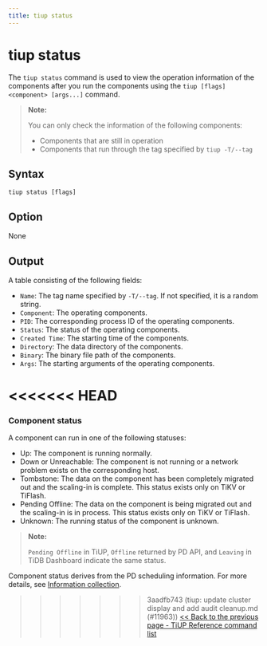 ```yaml
---
title: tiup status
---
```


# tiup status

The `tiup status` command is used to view the operation information of the components after you run the components using the `tiup [flags] <component> [args...]` command.

> **Note:**
>
> You can only check the information of the following components:
>
> - Components that are still in operation
> - Components that run through the tag specified by `tiup -T/--tag`

## Syntax

```shell
tiup status [flags]
```

## Option

None

## Output

A table consisting of the following fields:

- `Name`: The tag name specified by `-T/--tag`. If not specified, it is a random string.
- `Component`: The operating components.
- `PID`: The corresponding process ID of the operating components.
- `Status`: The status of the operating components.
- `Created Time`: The starting time of the components.
- `Directory`: The data directory of the components.
- `Binary`: The binary file path of the components.
- `Args`: The starting arguments of the operating components.

<<<<<<< HEAD
=======
### Component status

A component can run in one of the following statuses:

- Up: The component is running normally.
- Down or Unreachable: The component is not running or a network problem exists on the corresponding host.
- Tombstone: The data on the component has been completely migrated out and the scaling-in is complete. This status exists only on TiKV or TiFlash.
- Pending Offline: The data on the component is being migrated out and the scaling-in is in process. This status exists only on TiKV or TiFlash.
- Unknown: The running status of the component is unknown.

> **Note:**
>
> `Pending Offline` in TiUP, `Offline` returned by PD API, and `Leaving` in TiDB Dashboard indicate the same status.

Component status derives from the PD scheduling information. For more details, see [Information collection](/tidb-scheduling.md#information-collection).

>>>>>>> 3aadfb743 (tiup: update cluster display and add audit cleanup.md (#11963))
[<< Back to the previous page - TiUP Reference command list](/tiup/tiup-reference.md#command-list)
